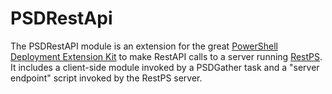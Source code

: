 # PSDRestApi

The PSDRestAPI module is an extension for the great [PowerShell Deployment Extension Kit](https://github.com/FriendsOfMDT/PSD) to make RestAPI calls to a server running [RestPS](https://github.com/jpsider/RestPS). It includes a client-side module invoked by a PSDGather task and a "server endpoint" script invoked by the RestPS server. 
